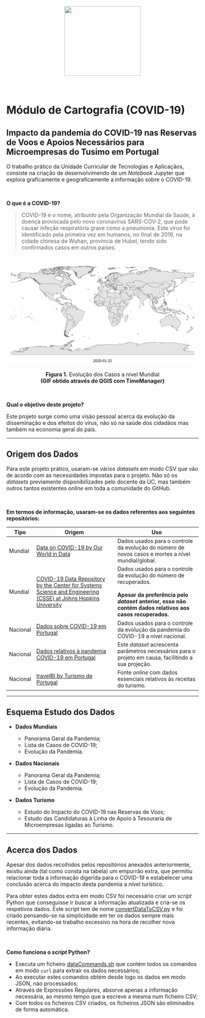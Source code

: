 <p align="center">
   <img width="200" height="182" src="https://upload.wikimedia.org/wikipedia/commons/9/93/EEUMLOGO.png">
</p>

<br>

# Módulo de Cartografia (COVID-19)
## Impacto da pandemia do COVID-19 nas Reservas de Voos e Apoios Necessários para Microempresas do Tusimo em Portugal

O trabalho prático da Unidade Curricular de Tecnologias e Aplicaçãos, consiste na criação de desenvolvimendo de um *Notebook* Jupyter que explora graficamente e geograficamente a informação sobre o COVID-19.

<br/>

**O que é a COVID-19?**

> COVID-19 é o nome, atribuído pela Organização Mundial da Saúde, à doença provocada pelo novo coronavírus SARS-COV-2, que pode causar infeção respiratória grave como a pneumonia. Este vírus foi identificado pela primeira vez em humanos, no final de 2019, na cidade chinesa de Wuhan, província de Hubei, tendo sido confirmados casos em outros países.

<p align = "center">
   <img src = "Conjunto de Dados/MapaMundialPaisesAfetados.gif" alt = "Evolução Casos"/>
</p>
<p align = "center"><b>Figura 1.</b> Evolução dos Casos a nível Mundial<br/><b>(GIF obtido através do QGIS com TimeManager)</b></p>



<br/>

**Qual o objetivo deste projeto?**

Este projeto surge como uma visão pessoal acerca da evolução da disseminação e dos efeitos do vírus, não só na saúde dos cidadãos mas também na economia geral do país.

--- 

## Origem dos Dados

Para este projeto prático, usaram-se vários *datasets* em modo CSV que vão de acordo com as necessidades impostas para o projeto. Não só os *datasets* previamente disponibilizades pelo docente da UC, mas também outros tantos existentes *online* em toda a comunidade do GitHub.

<br/>

**Em termos de informação, usaram-se os dados referentes aos seguintes repositórios:**

| Tipo     | Origem                                                       | Uso                                                          |
| -------- | ------------------------------------------------------------ | ------------------------------------------------------------ |
| Mundial  | [Data on COVID-19 by Our World in Data](https://github.com/owid/covid-19-data/) | Dados usados para o controle da evolução do número de novos casos e mortes a nível mundial/global. |
| Mundial  | [COVID-19 Data Repository by the Center for Systems Science and Engineering (CSSE) at Johns Hopkins University](https://github.com/CSSEGISandData/COVID-19) | Dados usados para o controle da evolução do número de recuperados.<br /><br />**Apesar da preferência pelo *dataset* anterior, esse não contém dados relativos aos casos recuperados.** |
| Nacional | [Dados sobre COVID-19 em Portugal](https://github.com/jgrocha/covid-pt) | Dados usados para o controle da evolução da pandemia do COVID-19 a nível nacional. |
| Nacional | [Dados relativos à pandemia COVID-19 em Portugal](https://github.com/dssg-pt/covid19pt-data) | Este *dataset* acrescenta parâmetros necessários para o projeto em causa, facilitindo a sua projeção. |
| Nacional | [travelBI by Turismo de Portugal](https://travelbi.turismodeportugal.pt/) | Fonte *online* com dados essenciais relativos às receitas do turismo. |

---

## Esquema Estudo dos Dados

- **Dados Mundiais**
  - Panorama Geral da Pandemia;
  - Lista de Casos de COVID-19;
  - Evolução da Pandemia.

- **Dados Nacionais**
  - Panorama Geral da Pandemia;
  - Lista de Casos de COVID-19;
  - Evolução da Pandemia.

- **Dados Turismo**
  - Estudo do Impacto do COVID-19 nas Reservas de Voos;
  - Estudo das Candidaturas à Linha de Apoio à Tesouraria de Microempresas ligadas ao Turismo.

---

## Acerca dos Dados

Apesar dos dados recolhidos pelos repositórios anexados anteriormente, existiu ainda (tal como consta na tabela) um empurrão extra, que permitiu relacionar toda a informação digerida para o COVID-19 e estabelecer uma conclusão acerca do impacto desta pandemia a nível turístico.

Para obter estes dados extra em modo CSV foi necessário criar um *script* Python que conseguisse ir buscar a informação atualizada e cria-se os respetivos dados. Este script tem de nome [convertDataToCSV.py](https://github.com/diogoesnog/COVID-19/blob/master/Conjunto%20de%20Dados/Dados%20CSV/convertDataToCSV.py) e foi criado pensando-se na simplicidade em ter os dados sempre mais recentes, evitando-se trabalho excessivo na hora de recolher nova informação diária.

<br/>

**Como funciona o *script* Python?**

- Executa um ficheiro [dataCommands.sh](https://github.com/diogoesnog/COVID-19/blob/master/Conjunto%20de%20Dados/Dados%20CSV/dataCommands.sh) que contém todos os comandos em modo `curl` para extrair os dados necessários;
- Ao executar estes comandos obtém desde logo os dados em modo JSON, não processados;
- Através de Expressões Regulares, absorve apenas a informação necessária, ao mesmo tempo que a escreve a mesma num ficheiro CSV;
- Com todos os ficheiros CSV criados, os ficheiros JSON são eliminados de forma automática.

